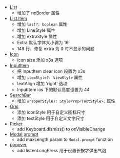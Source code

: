 - [List](./components/list/index.tsx)
  - 增加了 noBorder 属性
- [List.Item](./components/list/ListItem.tsx)
  - 增加 `last?: boolean` 属性
  - 增加 LineStyle 属性
  - 增加 extraStyle 属性
  - Extra 默认字体大小调为 16
  - 148 行，修复 extra 为 0 时不显示的问题
- [Icon](./components/icon/index.tsx)
  - icon size 添加 x3s 选项
- [InputItem](./components/input-item/index.tsx)
  - 把 InputItem clear icon 设置为 x3s
  - 增加 `itemStyle?: ViewStyle` 属性
  - textAlign 增加 'right' 选项
  - InputItem ios 下的默认高度设置为 44
- [SearchBar](./components/search-bar/index.tsx)
  - 增加 `wrapperStyle?: StyleProp<TextStyle>;` 属性
- [Grid](./components/grid/index.tsx)
  - 添加 iconStyle 用于自定义图标尺寸
  - 添加 textStyle 用于自定义文字尺寸
- [Picker](./components/picker/index.tsx)
  - add Keyboard.dismiss() to onVisibleChange
- [Modal.prompt](./components/modal/prompt.tsx)
  - add maxLength param to `Modal.prompt` function
- [popover](./components/popover/index.tsx)
  - add listenLongPress 用于设置长按才弹出气泡
